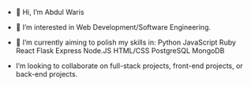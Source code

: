 - 👋 Hi, I’m Abdul Waris
- 👀 I’m interested in Web Development/Software Engineering.
- 🌱 I’m currently aiming to polish my skills in:
Python
JavaScript
Ruby
React
Flask
Express
Node.JS
HTML/CSS
PostgreSQL
MongoDB

-  I’m looking to collaborate on full-stack projects, front-end projects, or back-end projects.


<!---
Waris-95/Waris-95 is a ✨ special ✨ repository because its `README.md` (this file) appears on your GitHub profile.
You can click the Preview link to take a look at your changes.
--->
